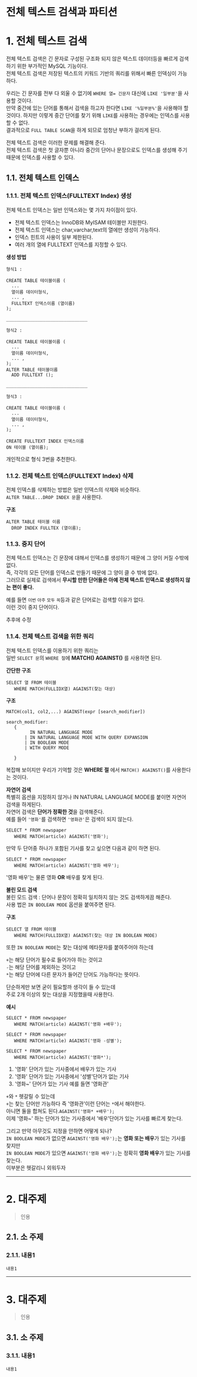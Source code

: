 전체 텍스트 검색과 파티션
=======================
# 1. 전체 텍스트 검색
전체 텍스트 검색은 긴 문자로 구성된 구조화 되지 않은 텍스트 데이터등을 빠르게 검색하기 위한 부가적인 MySQL 기능이다.    
전체 텍스트 검색은 저장된 텍스트의 키워드 기반의 쿼리를 위해서 빠른 인덱싱이 가능하다.   
   
우리는 긴 문자를 전부 다 외울 수 없기에 ```WHERE 열= 긴문자``` 대신에 ```LIKE '일부분'```을 사용할 것이다.  
만약 중간에 있는 단어를 통해서 검색을 하고자 한다면 ```LIKE '%일부분%'```을 사용해야 할 것이다.
하지만 이렇게 중간 단어를 찾기 위해 ```LIKE```를 사용하는 경우에는 인덱스를 사용할 수 없다.  
결과적으로 ```FULL TABLE SCAN```을 하게 되므로 엄청난 부하가 걸리게 된다.  
   
전체 텍스트 검색은 이러한 문제를 해결해 준다.  
전체 텍스트 검색은 첫 글자뿐 아니라 중간의 단어나 문장으로도 인덱스를 생성해 주기 때문에 인덱스를 사용할 수 있다.
  
## 1.1. 전체 텍스트 인덱스
### 1.1.1. 전체 텍스트 인덱스(FULLTEXT Index) 생성     
전체 텍스트 인덱스는 일반 인덱스와는 몇 가지 차이점이 있다.     
    
* 전체 텍스트 인덱스는 InnoDB와 MyISAM 테이블만 지원한다.  
* 전체 텍스트 인덱스는 char,varchar,text의 열에만 생성이 가능하다.   
* 인덱스 힌트의 사용이 일부 제한된다.  
* 여러 개의 열에 FULLTEXT 인덱스를 지정할 수 있다.  
  
**생성 방법**
```
형식1 :

CREATE TABLE 테이블이름 (
  ...
  열이름 데이터형식,
  ... ,
  FULLTEXT 인덱스이름 (열이름)
);

_______________________________

형식2 :

CREATE TABLE 테이블이름 (
  ...
  열이름 데이터형식,
  ... ,
);
ALTER TABLE 테이블이름
  ADD FULLTEXT ();

_______________________________

형식3 :

CREATE TABLE 테이블이름 (
  ...
  열이름 데이터형식,
  ... ,
);

CREATE FULLTEXT INDEX 인덱스이름
ON 테이블 (열이름);

```
개인적으로 형식 3번을 추천한다.  
   
### 1.1.2. 전체 텍스트 인덱스(FULLTEXT Index) 삭제       
전체 인덱스를 삭제하는 방법은 일반 인덱스의 삭제와 비슷하다.  
```ALTER TABLE...DROP INDEX 문```을 사용한다.   
  
**구조**
```
ALTER TABLE 테이블 이름 
  DROP INDEX FULLTEX (열이름);
```
  
### 1.1.3. 중지 단어
전체 텍스트 인덱스는 긴 문장에 대해서 인덱스를 생성하기 때문에 그 양이 커질 수밖에 없다.  
즉, 각각의 모든 단어를 인덱스로 만들기 때문에 그 양이 클 수 밖에 없다.  
그러므로 실제로 검색에서 **무시할 만한 단어들은 아예 전체 텍스트 인덱스로 생성하지 않는 편이 좋다.**
  
예를 들면 ```이번``` ```아주``` ```모두``` ```꼭```등과 같은 단어로는 검색할 이유가 없다.   
이런 것이 중지 단어이다.    
  
추후에 수정  
  
### 1.1.4. 전체 텍스트 검색을 위한 쿼리
전체 텍스트 인덱스를 이용하기 위한 쿼리는    
일반 ```SELECT 문```의 ```WHERE 절```에 **MATCH() AGAINST()** 를 사용하면 된다.   
  
**간단한 구조**
```
SELECT 열 FROM 테이블 
   WHERE MATCH(FULLIDX열) AGAINST(찾는 대상)
```
**구조**
```
MATCH(col1, col2,...) AGAINST(expr [search_modifier])

search_modifier:
   {
         IN NATURAL LANGUAGE MODE
       | IN NATURAL LANGUAGE MODE WITH QUERY EXPANSION
       | IN BOOLEAN MODE
       | WITH QUERY MODE   
   
   }
```
복잡해 보이지만 우리가 기억할 것은 **WHERE 절** 에서 ```MATCH() AGAINST()```를 사용한다는 것이다.  
  
**자연어 검색**  
특별히 옵션을 지정하지 않거나 IN NATURAL LANGUAGE MODE를 붙이면 자연어 검색을 하게된다.   
자연어 검색은 **단어가 정확한 것**을 검색해준다.    
예를 들어 ```'영화'```를 검색하면 ```'영화관'```은 검색이 되지 않는다.  
```
SELECT * FROM newspaper
   WHERE MATCH(article) AGAINST('영화');
```
만약 두 단어중 하나가 포함된 기사를 찾고 싶으면 다음과 같이 하면 된다.
```
SELECT * FROM newspaper
   WHERE MATCH(article) AGAINST('영화 배우');
```
'영화 배우'는 물론 영화 **OR** 배우를 찾게 된다.  
  
**불린 모드 검색**  
불린 모드 검색 : 단어나 문장이 정확히 일치하지 않는 것도 검색하게끔 해준다.      
사용 법은 ```IN BOOLEAN MODE``` 옵션을 붙여주면 된다.     
  
**구조**
```
SELECT 열 FROM 테이블
   WHERE MATCH(FULLIDX열) AGAINST(찾는 대상 IN BOOLEAN MODE)
```
또한 ```IN BOOLEAN MODE```는 찾는 대상에 메타문자를 붙여주어야 하는데     
   
```+```는 해당 단어가 필수로 들어가야 하는 것이고     
```-```는 해당 단어를 제외하는 것이고     
```*```는 해당 단어에 다른 문자가 들어간 단어도 가능하다는 뜻이다.      
  
단순하게만 보면 굳이 필요할까 생각이 들 수 있는데    
주로 2개 이상의 찾는 대상을 지정했을때 사용한다.    
  
**예시**
```
SELECT * FROM newspaper
   WHERE MATCH(article) AGAINST('영화 +배우');

SELECT * FROM newspaper
   WHERE MATCH(article) AGAINST('영화 -성별');

SELECT * FROM newspaper
   WHERE MATCH(article) AGAINST('영화*');
```
1. '영화' 단어가 있는 기사중에서 배우가 있는 기사   
2. '영화' 단어가 있는 기사중에서 '성별'단어가 없는 기사  
3. '영화~' 단어가 있는 기사 예를 들면 '영화관'       
    
```+```와 ```*``` 헷갈릴 수 있는데    
```+```는 찾는 단어만 가능하다 즉 '영화관'이런 단어는 ```*```에서 해야한다.     
아니면 둘을 합쳐도 된다.```AGAINST('영화* +배우');```     
이제 '영화~' 하는 단어가 있는 기사중에서 '배우'단어가 있는 기사를 빠르게 찾는다.     
    
그리고 만약 아무것도 지정을 안하면 어떻게 되나?    
```IN BOOLEAN MODE```가 없으면 ```AGAINST('영화 배우');```는 **영화 또는 배우**가 있는 기사를 찾지만   
```IN BOOLEAN MODE```가 있으면 ```AGAINST('영화 배우');```는 정확히 **영화 배우**가 있는 기사를 찾는다.  
이부분은 헷갈리니 외워두자   


***
# 2. 대주제
> 인용
## 2.1. 소 주제
### 2.1.1. 내용1
```
내용1
```   

***
# 3. 대주제
> 인용
## 3.1. 소 주제
### 3.1.1. 내용1
```
내용1
```
